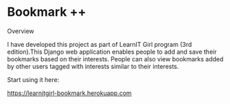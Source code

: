 #  Bookmark ++
Overview
 
 I have developed this project as part of LearnIT Girl program (3rd edition).This Django web application enables people to add and save their bookmarks based on their interests. People can also view bookmarks added by other users tagged with interests similar to their interests.
 
 Start using it here:
 
 https://learnitgirl-bookmark.herokuapp.com
